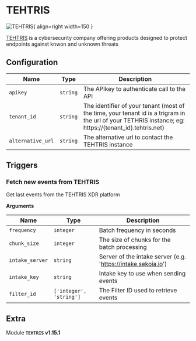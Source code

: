 # TEHTRIS

![TEHTRIS](/assets/playbooks/library/tehtris.png){ align=right width=150 }

[TEHTRIS](https://tehtris.com) is a cybersecurity company offering products designed to protect endpoints against knwon and unknown threats

## Configuration

| Name      |  Type   |  Description  |
| --------- | ------- | --------------------------- |
| `apikey` | `string` | The APIkey to authenticate call to the API |
| `tenant_id` | `string` | The identifier of your tenant (most of the time, your tenant id is a trigram in the url of your TETHRIS instance; eg: https://{tenant_id}.tehtris.net) |
| `alternative_url` | `string` | The alternative url to contact the TEHTRIS instance |

## Triggers

### Fetch new events from TEHTRIS

Get last events from the TEHTRIS XDR platform

**Arguments**

| Name      |  Type   |  Description  |
| --------- | ------- | --------------------------- |
| `frequency` | `integer` | Batch frequency in seconds |
| `chunk_size` | `integer` | The size of chunks for the batch processing |
| `intake_server` | `string` | Server of the intake server (e.g. 'https://intake.sekoia.io') |
| `intake_key` | `string` | Intake key to use when sending events |
| `filter_id` | `['integer', 'string']` | The Filter ID used to retrieve events |


## Extra

Module **`TEHTRIS` v1.15.1**